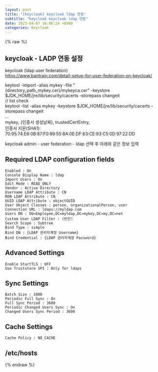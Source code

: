 ```yaml
---  
layout: post  
title: "[keycloak] keycloak ldap 연동"  
subtitle: "keycloak keycloak ldap 연동"  
date: 2023-04-07 16:06:24 +0900  
categories: Keycloak  
---  
```

{% raw %}  
## keycloak - LADP 연동 설정  
  
keycloak (ldap user federation)  
	https://www.bantrain.com/detail-setup-for-user-federation-on-keycloak/  
  
keytool -import -alias mykey -file "{directory_path_mykey.cer}/mykeyca.cer" -keystore $JDK_HOME/jre/lib/security/cacerts -storepass changeit  
// list check  
keytool -list -alias mykey -keystore $JDK_HOME/jre/lib/security/cacerts -storepass changeit  
...  
mykey, {인증서 생성날짜}, trustedCertEntry,  
인증서 지문(SHA1): 70:95:74:E8:0B:87:F0:99:55:8A:0E:DF:63:CE:93:C5:0D:97:22:DD  
  
keycloak admin - user federation - ldap 선택 후 아래와 같은 정보 입력  
  
## Required LDAP configuration fields  
	Enabled : On  
	Console Display Name : ldap  
	Import Users : On  
	Edit Mode : READ_ONLY  
	Vendor : Active Directory  
	Username LDAP Attribute : CN  
	RDN LDAP Attribute : CN  
	UUID LDAP Attribute : objectGUID  
	User Object Classes : person, organizationalPerson, user  
	Connection URL : ldaps://myldap.com  
	Users DN : OU=Employee,DC=myldap,DC=mykey,DC=my,DC=net  
	Custom User LDAP Filter : (빈칸)  
	Search Scope : Subtree  
	Bind Type : simple  
	Bind DN : {LDAP 관리자계정 Username}  
	Bind Credential : {LDAP 관리자계정 Password}  
  
## Advanced Settings  
	Enable StartTLS : OFF  
	Use Truststore SPI : Only for ldaps  
  
## Sync Settings  
	Batch Size : 1000  
	Periodic Full Sync : On  
	Full Sync Period : 3600  
	Periodic Changed Users Sync : On  
	Changed Users Sync Period : 3600  
  
## Cache Settings  
	Cache Policy : NO_CACHE  
  
## /etc/hosts  
{% endraw %}